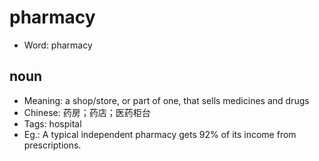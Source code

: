 # pharmacy

- Word: pharmacy

## noun

- Meaning: a shop/store, or part of one, that sells medicines and drugs
- Chinese: 药房；药店；医药柜台
- Tags: hospital
- Eg.: A typical independent pharmacy gets 92% of its income from prescriptions.

